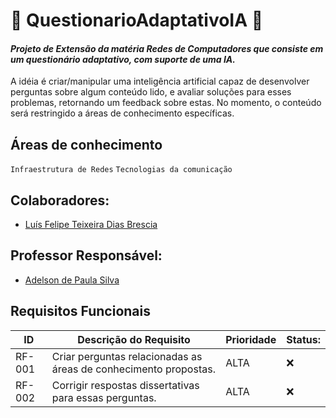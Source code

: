 # :signal_strength: **QuestionarioAdaptativoIA** :robot:

#### *Projeto de Extensão da matéria Redes de Computadores que consiste em um questionário adaptativo, com suporte de uma IA.*
A idéia é criar/manipular uma inteligência artificial capaz de desenvolver perguntas sobre algum conteúdo lido, e avaliar soluções para esses problemas, retornando um feedback sobre estas. No momento, o conteúdo será restringido a áreas de conhecimento específicas.

## **Áreas de conhecimento**
`Infraestrutura de Redes` `Tecnologias da comunicação` 

## Colaboradores:

- [Luís Felipe Teixeira Dias Brescia]()

## Professor Responsável:

- [Adelson de Paula Silva]()

## Requisitos Funcionais

|ID    | Descrição do Requisito  | Prioridade | Status: |
|------|-----------------------------------------|----|------|
|RF-001| Criar perguntas relacionadas as áreas de conhecimento propostas. | ALTA | :x: |
|RF-002| Corrigir respostas dissertativas para essas perguntas. | ALTA | :x: |
